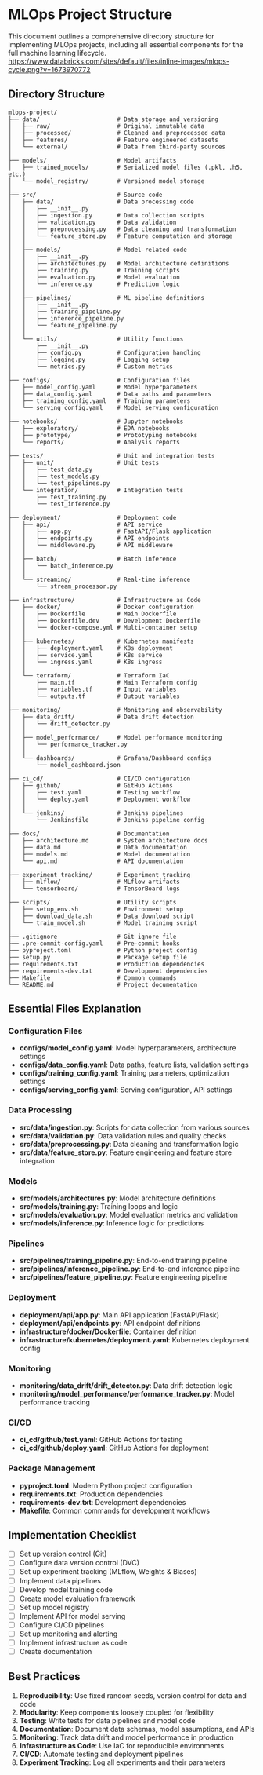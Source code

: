 # MLOps Project Structure

This document outlines a comprehensive directory structure for implementing MLOps projects, including all essential components for the full machine learning lifecycle.
https://www.databricks.com/sites/default/files/inline-images/mlops-cycle.png?v=1673970772
## Directory Structure

```
mlops-project/
├── data/                      # Data storage and versioning
│   ├── raw/                   # Original immutable data
│   ├── processed/             # Cleaned and preprocessed data
│   ├── features/              # Feature engineered datasets
│   └── external/              # Data from third-party sources
│
├── models/                    # Model artifacts
│   ├── trained_models/        # Serialized model files (.pkl, .h5, etc.)
│   └── model_registry/        # Versioned model storage
│
├── src/                       # Source code
│   ├── data/                  # Data processing code
│   │   ├── __init__.py
│   │   ├── ingestion.py       # Data collection scripts
│   │   ├── validation.py      # Data validation
│   │   ├── preprocessing.py   # Data cleaning and transformation
│   │   └── feature_store.py   # Feature computation and storage
│   │
│   ├── models/                # Model-related code
│   │   ├── __init__.py
│   │   ├── architectures.py   # Model architecture definitions
│   │   ├── training.py        # Training scripts
│   │   ├── evaluation.py      # Model evaluation
│   │   └── inference.py       # Prediction logic
│   │
│   ├── pipelines/             # ML pipeline definitions
│   │   ├── __init__.py
│   │   ├── training_pipeline.py
│   │   ├── inference_pipeline.py
│   │   └── feature_pipeline.py
│   │
│   └── utils/                 # Utility functions
│       ├── __init__.py
│       ├── config.py          # Configuration handling
│       ├── logging.py         # Logging setup
│       └── metrics.py         # Custom metrics
│
├── configs/                   # Configuration files
│   ├── model_config.yaml      # Model hyperparameters
│   ├── data_config.yaml       # Data paths and parameters
│   ├── training_config.yaml   # Training parameters
│   └── serving_config.yaml    # Model serving configuration
│
├── notebooks/                 # Jupyter notebooks
│   ├── exploratory/           # EDA notebooks
│   ├── prototype/             # Prototyping notebooks
│   └── reports/               # Analysis reports
│
├── tests/                     # Unit and integration tests
│   ├── unit/                  # Unit tests
│   │   ├── test_data.py
│   │   ├── test_models.py
│   │   └── test_pipelines.py
│   └── integration/           # Integration tests
│       ├── test_training.py
│       └── test_inference.py
│
├── deployment/                # Deployment code
│   ├── api/                   # API service
│   │   ├── app.py             # FastAPI/Flask application
│   │   ├── endpoints.py       # API endpoints
│   │   └── middleware.py      # API middleware
│   │
│   ├── batch/                 # Batch inference
│   │   └── batch_inference.py
│   │
│   └── streaming/             # Real-time inference
│       └── stream_processor.py
│
├── infrastructure/            # Infrastructure as Code
│   ├── docker/                # Docker configuration
│   │   ├── Dockerfile         # Main Dockerfile
│   │   ├── Dockerfile.dev     # Development Dockerfile
│   │   └── docker-compose.yml # Multi-container setup
│   │
│   ├── kubernetes/            # Kubernetes manifests
│   │   ├── deployment.yaml    # K8s deployment
│   │   ├── service.yaml       # K8s service
│   │   └── ingress.yaml       # K8s ingress
│   │
│   └── terraform/             # Terraform IaC
│       ├── main.tf            # Main Terraform config
│       ├── variables.tf       # Input variables
│       └── outputs.tf         # Output variables
│
├── monitoring/                # Monitoring and observability
│   ├── data_drift/            # Data drift detection
│   │   └── drift_detector.py
│   │
│   ├── model_performance/     # Model performance monitoring
│   │   └── performance_tracker.py
│   │
│   └── dashboards/            # Grafana/Dashboard configs
│       └── model_dashboard.json
│
├── ci_cd/                     # CI/CD configuration
│   ├── github/                # GitHub Actions
│   │   ├── test.yaml          # Testing workflow
│   │   └── deploy.yaml        # Deployment workflow
│   │
│   └── jenkins/               # Jenkins pipelines
│       └── Jenkinsfile        # Jenkins pipeline config
│
├── docs/                      # Documentation
│   ├── architecture.md        # System architecture docs
│   ├── data.md                # Data documentation
│   ├── models.md              # Model documentation
│   └── api.md                 # API documentation
│
├── experiment_tracking/       # Experiment tracking
│   ├── mlflow/                # MLflow artifacts
│   └── tensorboard/           # TensorBoard logs
│
├── scripts/                   # Utility scripts
│   ├── setup_env.sh           # Environment setup
│   ├── download_data.sh       # Data download script
│   └── train_model.sh         # Model training script
│
├── .gitignore                 # Git ignore file
├── .pre-commit-config.yaml    # Pre-commit hooks
├── pyproject.toml             # Python project config
├── setup.py                   # Package setup file
├── requirements.txt           # Production dependencies
├── requirements-dev.txt       # Development dependencies
├── Makefile                   # Common commands
└── README.md                  # Project documentation
```

## Essential Files Explanation

### Configuration Files
- **configs/model_config.yaml**: Model hyperparameters, architecture settings
- **configs/data_config.yaml**: Data paths, feature lists, validation settings
- **configs/training_config.yaml**: Training parameters, optimization settings
- **configs/serving_config.yaml**: Serving configuration, API settings

### Data Processing
- **src/data/ingestion.py**: Scripts for data collection from various sources
- **src/data/validation.py**: Data validation rules and quality checks
- **src/data/preprocessing.py**: Data cleaning and transformation logic
- **src/data/feature_store.py**: Feature engineering and feature store integration

### Models
- **src/models/architectures.py**: Model architecture definitions
- **src/models/training.py**: Training loops and logic
- **src/models/evaluation.py**: Model evaluation metrics and validation
- **src/models/inference.py**: Inference logic for predictions

### Pipelines
- **src/pipelines/training_pipeline.py**: End-to-end training pipeline
- **src/pipelines/inference_pipeline.py**: End-to-end inference pipeline
- **src/pipelines/feature_pipeline.py**: Feature engineering pipeline

### Deployment
- **deployment/api/app.py**: Main API application (FastAPI/Flask)
- **deployment/api/endpoints.py**: API endpoint definitions
- **infrastructure/docker/Dockerfile**: Container definition
- **infrastructure/kubernetes/deployment.yaml**: Kubernetes deployment config

### Monitoring
- **monitoring/data_drift/drift_detector.py**: Data drift detection logic
- **monitoring/model_performance/performance_tracker.py**: Model performance tracking

### CI/CD
- **ci_cd/github/test.yaml**: GitHub Actions for testing
- **ci_cd/github/deploy.yaml**: GitHub Actions for deployment

### Package Management
- **pyproject.toml**: Modern Python project configuration
- **requirements.txt**: Production dependencies
- **requirements-dev.txt**: Development dependencies
- **Makefile**: Common commands for development workflows

## Implementation Checklist

- [ ] Set up version control (Git)
- [ ] Configure data version control (DVC)
- [ ] Set up experiment tracking (MLflow, Weights & Biases)
- [ ] Implement data pipelines
- [ ] Develop model training code
- [ ] Create model evaluation framework
- [ ] Set up model registry
- [ ] Implement API for model serving
- [ ] Configure CI/CD pipelines
- [ ] Set up monitoring and alerting
- [ ] Implement infrastructure as code
- [ ] Create documentation

## Best Practices

1. **Reproducibility**: Use fixed random seeds, version control for data and code
2. **Modularity**: Keep components loosely coupled for flexibility
3. **Testing**: Write tests for data pipelines and model code
4. **Documentation**: Document data schemas, model assumptions, and APIs
5. **Monitoring**: Track data drift and model performance in production
6. **Infrastructure as Code**: Use IaC for reproducible environments
7. **CI/CD**: Automate testing and deployment pipelines
8. **Experiment Tracking**: Log all experiments and their parameters
